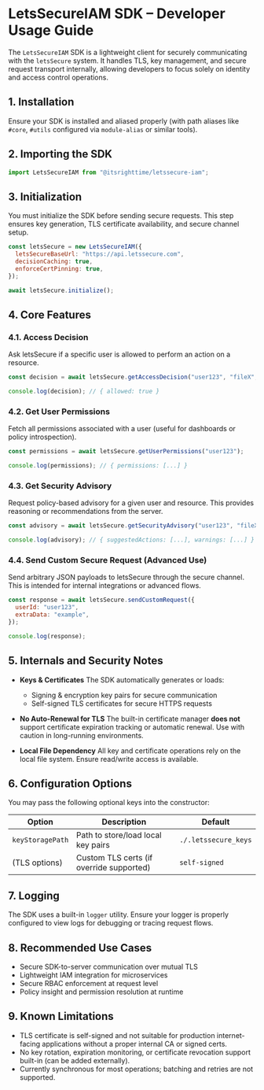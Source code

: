 # **LetsSecureIAM SDK – Developer Usage Guide**

The `LetsSecureIAM` SDK is a lightweight client for securely communicating with the `letsSecure` system. It handles TLS, key management, and secure request transport internally, allowing developers to focus solely on identity and access control operations.

## **1. Installation**

Ensure your SDK is installed and aliased properly (with path aliases like `#core`, `#utils` configured via `module-alias` or similar tools).

## **2. Importing the SDK**

```js
import LetsSecureIAM from "@itsrighttime/letssecure-iam";
```

## **3. Initialization**

You must initialize the SDK before sending secure requests. This step ensures key generation, TLS certificate availability, and secure channel setup.

```js
const letsSecure = new LetsSecureIAM({
  letsSecureBaseUrl: "https://api.letssecure.com",
  decisionCaching: true,
  enforceCertPinning: true,
});

await letsSecure.initialize();
```

## **4. Core Features**

### **4.1. Access Decision**

Ask letsSecure if a specific user is allowed to perform an action on a resource.

```js
const decision = await letsSecure.getAccessDecision("user123", "fileX", "read");

console.log(decision); // { allowed: true }
```

### **4.2. Get User Permissions**

Fetch all permissions associated with a user (useful for dashboards or policy introspection).

```js
const permissions = await letsSecure.getUserPermissions("user123");

console.log(permissions); // { permissions: [...] }
```

### **4.3. Get Security Advisory**

Request policy-based advisory for a given user and resource. This provides reasoning or recommendations from the server.

```js
const advisory = await letsSecure.getSecurityAdvisory("user123", "fileX");

console.log(advisory); // { suggestedActions: [...], warnings: [...] }
```

### **4.4. Send Custom Secure Request (Advanced Use)**

Send arbitrary JSON payloads to letsSecure through the secure channel. This is intended for internal integrations or advanced flows.

```js
const response = await letsSecure.sendCustomRequest({
  userId: "user123",
  extraData: "example",
});

console.log(response);
```

## **5. Internals and Security Notes**

- **Keys & Certificates**
  The SDK automatically generates or loads:

  - Signing & encryption key pairs for secure communication
  - Self-signed TLS certificates for secure HTTPS requests

- **No Auto-Renewal for TLS**
  The built-in certificate manager **does not** support certificate expiration tracking or automatic renewal. Use with caution in long-running environments.

- **Local File Dependency**
  All key and certificate operations rely on the local file system. Ensure read/write access is available.

## **6. Configuration Options**

You may pass the following optional keys into the constructor:

| Option           | Description                              | Default              |
| ---------------- | ---------------------------------------- | -------------------- |
| `keyStoragePath` | Path to store/load local key pairs       | `./.letssecure_keys` |
| (TLS options)    | Custom TLS certs (if override supported) | `self-signed`        |

## **7. Logging**

The SDK uses a built-in `logger` utility. Ensure your logger is properly configured to view logs for debugging or tracing request flows.

## **8. Recommended Use Cases**

- Secure SDK-to-server communication over mutual TLS
- Lightweight IAM integration for microservices
- Secure RBAC enforcement at request level
- Policy insight and permission resolution at runtime

## **9. Known Limitations**

- TLS certificate is self-signed and not suitable for production internet-facing applications without a proper internal CA or signed certs.
- No key rotation, expiration monitoring, or certificate revocation support built-in (can be added externally).
- Currently synchronous for most operations; batching and retries are not supported.
